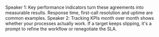 Speaker 1: Key performance indicators turn these agreements into measurable results. Response time, first-call resolution and uptime are common examples.
Speaker 2: Tracking KPIs month over month shows whether your processes actually work. If a target keeps slipping, it's a prompt to refine the workflow or renegotiate the SLA.

